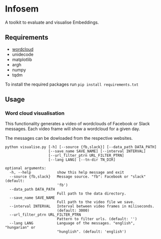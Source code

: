 # Infosem

A toolkit to evaluate and visualise Embeddings.

## Requirements

* [wordcloud](https://amueller.github.io/word_cloud/)
* unidecode
* matplotlib
* argh
* numpy
* tqdm

To install the required packages run `pip install requirements.txt`

## Usage

### Word cloud visualisation

This functionality generates a video of wordclouds of Facebook or Slack messages. 
Each video frame will show a wordcloud for a given day.

The messages can be dowloaded from the respective websites.

```
python visualise.py [-h] [--source {fb,slack}] [--data_path DATA_PATH]
                    [--save_name SAVE_NAME] [--interval INTERVAL]
                    [--url_filter_ptrn URL_FILTER_PTRN]
                    [--lang LANG] [--tn-dir TN_DIR]

optional arguments:
  -h, --help            show this help message and exit
  --source {fb,slack}   Message source. "fb": Facebook or "slack" (default:
                        'fb')
  --data_path DATA_PATH
                        Full path to the data directory.
  --save_name SAVE_NAME
                        Full path to the video file we save.
  --interval INTERVAL   Interval between video frames in miliseconds.
                        (default: 3000)
  --url_filter_ptrn URL_FILTER_PTRN
                        Pattern to filter urls. (default: '')
  --lang LANG           Language of the messages. "english", "hungarian" or
                        "hunglish". (default: 'english')
```
